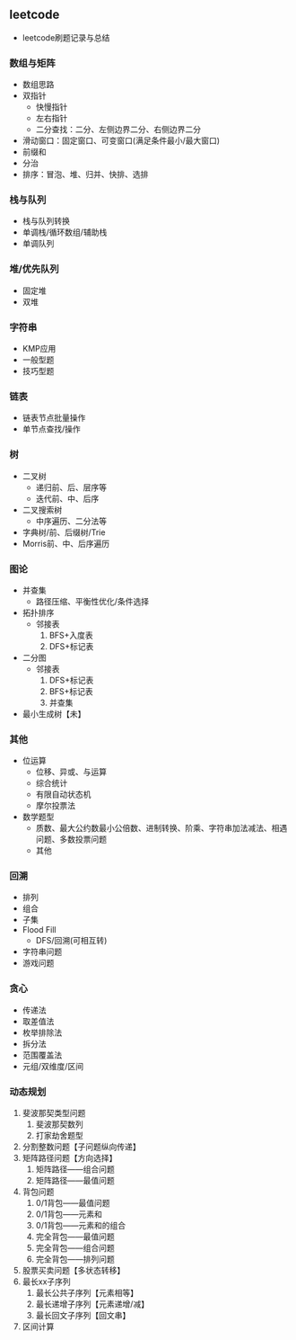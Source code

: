 ## leetcode

- leetcode刷题记录与总结

### 数组与矩阵

- 数组思路
- 双指针
    - 快慢指针
    - 左右指针
    - 二分查找：二分、左侧边界二分、右侧边界二分
- 滑动窗口：固定窗口、可变窗口(满足条件最小/最大窗口)
- 前缀和
- 分治
- 排序：冒泡、堆、归并、快排、选排

### 栈与队列

- 栈与队列转换
- 单调栈/循环数组/辅助栈
- 单调队列

### 堆/优先队列

- 固定堆
- 双堆

### 字符串

- KMP应用
- 一般型题
- 技巧型题

### 链表

- 链表节点批量操作
- 单节点查找/操作

### 树

- 二叉树
    - 递归前、后、层序等
    - 迭代前、中、后序
- 二叉搜索树
    - 中序遍历、二分法等
- 字典树/前、后缀树/Trie
- Morris前、中、后序遍历

### 图论

- 并查集
    - 路径压缩、平衡性优化/条件选择
- 拓扑排序
    - 邻接表
        1. BFS+入度表
        2. DFS+标记表
- 二分图
    - 邻接表
        1. DFS+标记表
        2. BFS+标记表
        3. 并查集
- 最小生成树【未】

### 其他

- 位运算
    - 位移、异或、与运算
    - 综合统计
    - 有限自动状态机
    - 摩尔投票法
- 数学题型
    - 质数、最大公约数最小公倍数、进制转换、阶乘、字符串加法减法、相遇问题、多数投票问题
    - 其他

### 回溯

- 排列
- 组合
- 子集
- Flood Fill
    - DFS/回溯(可相互转)
- 字符串问题
- 游戏问题

### 贪心

- 传递法
- 取差值法
- 枚举排除法
- 拆分法
- 范围覆盖法
- 元组/双维度/区间

### 动态规划

1. 斐波那契类型问题
    1. 斐波那契数列
    2. 打家劫舍题型
2. 分割整数问题【子问题纵向传递】
3. 矩阵路径问题【方向选择】
    1. 矩阵路径——组合问题
    2. 矩阵路径——最值问题
4. 背包问题
    1. 0/1背包——最值问题
    2. 0/1背包——元素和
    3. 0/1背包——元素和的组合
    4. 完全背包——最值问题
    5. 完全背包——组合问题
    6. 完全背包——排列问题
5. 股票买卖问题【多状态转移】
6. 最长xx子序列
    1. 最长公共子序列【元素相等】
    2. 最长递增子序列【元素递增/减】
    3. 最长回文子序列【回文串】
7. 区间计算
